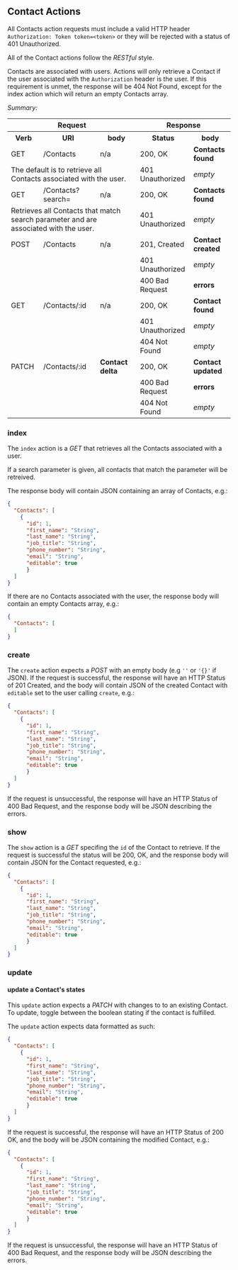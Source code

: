 ## Contact Actions

All Contacts action requests must include a valid HTTP header `Authorization: Token
 token=<token>` or they will be rejected with a status of 401 Unauthorized.

All of the Contact actions follow the *RESTful* style.

Contacts are associated with users. Actions will only retrieve a Contact if the user associated with the `Authorization` header is the user.
If this requirement is unmet, the response will be 404 Not Found, except for
 the index action which will return an empty Contacts array.

*Summary:*

<table>
<tr>
  <th colspan="3">Request</th>
  <th colspan="2">Response</th>
</tr>
<tr>
  <th>Verb</th>
  <th>URI</th>
  <th>body</th>
  <th>Status</th>
  <th>body</th>
</tr>
<tr>
<td>GET</td>
<td>/Contacts</td>
<td>n/a</td>
<td>200, OK</td>
<td><strong>Contacts found</strong></td>
</tr>
<tr>
  <td colspan="3">
  The default is to retrieve all Contacts associated with the user.
  </td>
  <td>401 Unauthorized</td>
  <td><em>empty</em></td>
</tr>
<td>GET</td>
<td>/Contacts?search=<params></td>
<td>n/a</td>
<td>200, OK</td>
<td><strong>Contacts found</strong></td>
</tr>
<tr>
  <td colspan="3">
  Retrieves all Contacts that match search parameter and are associated with the user.
  </td>
  <td>401 Unauthorized</td>
  <td><em>empty</em></td>
</tr>
<tr>
<td>POST</td>
<td>/Contacts</td>
<td>n/a</td>
<td>201, Created</td>
<td><strong>Contact created</strong></td>
</tr>
<tr>
  <td colspan="3">
  </td>
  <td>401 Unauthorized</td>
  <td><em>empty</em></td>
</tr>
<tr>
  <td colspan="3">
  </td>
  <td>400 Bad Request</td>
  <td><strong>errors</strong></td>
</tr>
<tr>
<td>GET</td>
<td>/Contacts/:id</td>
<td>n/a</td>
<td>200, OK</td>
<td><strong>Contact found</strong</td>
</tr>
<tr>
  <td colspan="3">
  </td>
  <td>401 Unauthorized</td>
  <td><em>empty</em></td>
</tr>
<tr>
  <td colspan="3">
  </td>
  <td>404 Not Found</td>
  <td><em>empty</em></td>
</tr>
<tr>
<td>PATCH</td>
<td>/Contacts/:id</td>
<td><strong>Contact delta</strong></td>
<td>200, OK</td>
<td><strong>Contact updated</strong></td>
</tr>
<tr>
  <td colspan="3"></td>
  <td>400 Bad Request</td>
  <td><strong>errors</strong></td>
</tr>
<tr>
  <td colspan="3"></td>
  <td>404 Not Found</td>
  <td><em>empty</em></td>
</tr>
</table>

### index

The `index` action is a *GET* that retrieves all the Contacts associated with a
 user.
 
If a search parameter is given, all contacts that match the parameter will be retreived.
 
The response body will contain JSON containing an array of Contacts, e.g.:

```json
{
  "Contacts": [
    {
      "id": 1,
      "first_name": "String",
      "last_name": "String",
      "job_title": "String",
      "phone_number": "String",
      "email": "String",
      "editable": true
      }
  ]
}
```

If there are no Contacts associated with the user, the response body will contain an empty Contacts array, e.g.:

```json
{
  "Contacts": [
  ]
}
```

### create

The `create` action expects a *POST* with an empty body (e.g `''` or `'{}'` if
 JSON).
If the request is successful, the response will have an HTTP Status of 201
 Created, and the body will contain JSON of the created Contact with `editable` set
to the user calling `create`, e.g.:

```json
{
  "Contacts": [
    {
      "id": 1,
      "first_name": "String",
      "last_name": "String",
      "job_title": "String",
      "phone_number": "String",
      "email": "String",
      "editable": true
      }
  ]
}
```

If the request is unsuccessful, the response will have an HTTP Status of 400 Bad
 Request, and the response body will be JSON describing the errors.

### show

The `show` action is a *GET* specifing the `id` of the Contact to retrieve.
If the request is successful the status will be 200, OK, and the response body
 will contain JSON for the Contact requested, e.g.:

```json
{
  "Contacts": [
    {
      "id": 1,
      "first_name": "String",
      "last_name": "String",
      "job_title": "String",
      "phone_number": "String",
      "email": "String",
      "editable": true
      }
  ]
}
```

### update

#### update a Contact's states

This `update` action expects a *PATCH* with changes to to an existing Contact. To update, toggle between the boolean stating if the contact is fulfilled.

The `update` action expects data formatted as such:
```json
{
  "Contacts": [
    {
      "id": 1,
      "first_name": "String",
      "last_name": "String",
      "job_title": "String",
      "phone_number": "String",
      "email": "String",
      "editable": true
      }
  ]
}
```

If the request is successful, the response will have an HTTP Status of 200 OK,
 and the body will be JSON containing the modified Contact, e.g.:

```json
{
  "Contacts": [
    {
      "id": 1,
      "first_name": "String",
      "last_name": "String",
      "job_title": "String",
      "phone_number": "String",
      "email": "String",
      "editable": true
      }
  ]
}
```

If the request is unsuccessful, the response will have an HTTP Status of 400 Bad
 Request, and the response body will be JSON describing the errors.
